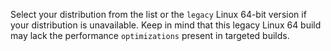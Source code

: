 Select your distribution from the list or the `legacy` Linux 64-bit version if your distribution is unavailable.
Keep in mind that this legacy Linux 64 build may lack the performance `optimizations` present in targeted builds.
